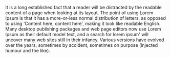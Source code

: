 It is a long established fact that a reader will be distracted by the readable content of a page when looking
at its layout. The point of using Lorem Ipsum is that it has a more-or-less normal distribution of letters,
as opposed to using 'Content here, content here', making it look like readable English. Many desktop
publishing packages and web page editors now use Lorem Ipsum as their default model text, and a search for
lorem ipsum' will uncover many web sites still in their infancy. Various versions have evolved over the
years, sometimes by accident, sometimes on purpose (injected humour and the like).